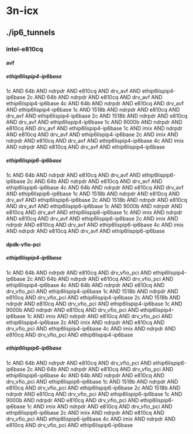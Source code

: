 # 3n-icx
## ./ip6_tunnels
### intel-e810cq
#### avf
##### ethip6lispip4-ip6base
1c AND 64b AND ndrpdr AND e810cq AND drv_avf AND ethip6lispip4-ip6base
2c AND 64b AND ndrpdr AND e810cq AND drv_avf AND ethip6lispip4-ip6base
4c AND 64b AND ndrpdr AND e810cq AND drv_avf AND ethip6lispip4-ip6base
1c AND 1518b AND ndrpdr AND e810cq AND drv_avf AND ethip6lispip4-ip6base
2c AND 1518b AND ndrpdr AND e810cq AND drv_avf AND ethip6lispip4-ip6base
1c AND 9000b AND ndrpdr AND e810cq AND drv_avf AND ethip6lispip4-ip6base
1c AND imix AND ndrpdr AND e810cq AND drv_avf AND ethip6lispip4-ip6base
2c AND imix AND ndrpdr AND e810cq AND drv_avf AND ethip6lispip4-ip6base
4c AND imix AND ndrpdr AND e810cq AND drv_avf AND ethip6lispip4-ip6base
##### ethip6lispip6-ip6base
1c AND 64b AND ndrpdr AND e810cq AND drv_avf AND ethip6lispip6-ip6base
2c AND 64b AND ndrpdr AND e810cq AND drv_avf AND ethip6lispip6-ip6base
4c AND 64b AND ndrpdr AND e810cq AND drv_avf AND ethip6lispip6-ip6base
1c AND 1518b AND ndrpdr AND e810cq AND drv_avf AND ethip6lispip6-ip6base
2c AND 1518b AND ndrpdr AND e810cq AND drv_avf AND ethip6lispip6-ip6base
1c AND 9000b AND ndrpdr AND e810cq AND drv_avf AND ethip6lispip6-ip6base
1c AND imix AND ndrpdr AND e810cq AND drv_avf AND ethip6lispip6-ip6base
2c AND imix AND ndrpdr AND e810cq AND drv_avf AND ethip6lispip6-ip6base
4c AND imix AND ndrpdr AND e810cq AND drv_avf AND ethip6lispip6-ip6base
#### dpdk-vfio-pci
##### ethip6lispip4-ip6base
1c AND 64b AND ndrpdr AND e810cq AND drv_vfio_pci AND ethip6lispip4-ip6base
2c AND 64b AND ndrpdr AND e810cq AND drv_vfio_pci AND ethip6lispip4-ip6base
4c AND 64b AND ndrpdr AND e810cq AND drv_vfio_pci AND ethip6lispip4-ip6base
1c AND 1518b AND ndrpdr AND e810cq AND drv_vfio_pci AND ethip6lispip4-ip6base
2c AND 1518b AND ndrpdr AND e810cq AND drv_vfio_pci AND ethip6lispip4-ip6base
1c AND 9000b AND ndrpdr AND e810cq AND drv_vfio_pci AND ethip6lispip4-ip6base
1c AND imix AND ndrpdr AND e810cq AND drv_vfio_pci AND ethip6lispip4-ip6base
2c AND imix AND ndrpdr AND e810cq AND drv_vfio_pci AND ethip6lispip4-ip6base
4c AND imix AND ndrpdr AND e810cq AND drv_vfio_pci AND ethip6lispip4-ip6base
##### ethip6lispip6-ip6base
1c AND 64b AND ndrpdr AND e810cq AND drv_vfio_pci AND ethip6lispip6-ip6base
2c AND 64b AND ndrpdr AND e810cq AND drv_vfio_pci AND ethip6lispip6-ip6base
4c AND 64b AND ndrpdr AND e810cq AND drv_vfio_pci AND ethip6lispip6-ip6base
1c AND 1518b AND ndrpdr AND e810cq AND drv_vfio_pci AND ethip6lispip6-ip6base
2c AND 1518b AND ndrpdr AND e810cq AND drv_vfio_pci AND ethip6lispip6-ip6base
1c AND 9000b AND ndrpdr AND e810cq AND drv_vfio_pci AND ethip6lispip6-ip6base
1c AND imix AND ndrpdr AND e810cq AND drv_vfio_pci AND ethip6lispip6-ip6base
2c AND imix AND ndrpdr AND e810cq AND drv_vfio_pci AND ethip6lispip6-ip6base
4c AND imix AND ndrpdr AND e810cq AND drv_vfio_pci AND ethip6lispip6-ip6base
